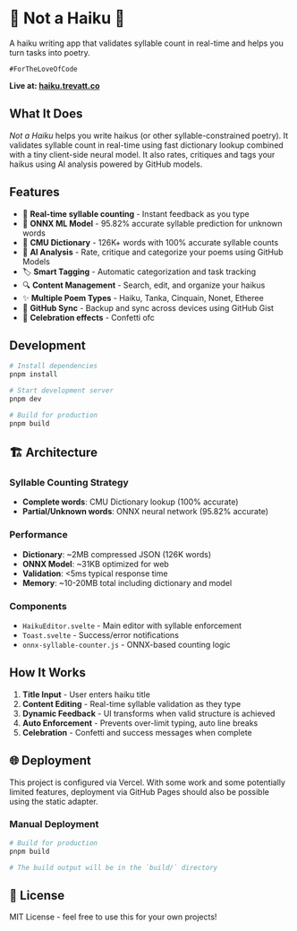 # 🚫 Not a Haiku 🍃

A haiku writing app that validates syllable count in real-time and helps you turn tasks into poetry.

`#ForTheLoveOfCode`

**Live at: [haiku.trevatt.co](https://haiku.trevatt.co)**

## What It Does

*Not a Haiku* helps you write haikus (or other syllable-constrained poetry). It validates syllable count in real-time using fast dictionary lookup combined with a tiny client-side neural model. It also rates, critiques and tags your haikus using AI analysis powered by GitHub models.

## Features

- 🎯 **Real-time syllable counting** - Instant feedback as you type
- 🤖 **ONNX ML Model** - 95.82% accurate syllable prediction for unknown words
- 📖 **CMU Dictionary** - 126K+ words with 100% accurate syllable counts  
- 🧠 **AI Analysis** - Rate, critique and categorize your poems using GitHub Models
- 🏷️ **Smart Tagging** - Automatic categorization and task tracking
- 🔍 **Content Management** - Search, edit, and organize your haikus
- ✨ **Multiple Poem Types** - Haiku, Tanka, Cinquain, Nonet, Etheree
- 🔄 **GitHub Sync** - Backup and sync across devices using GitHub Gist
- 🎉 **Celebration effects** - Confetti ofc

## Development

```bash
# Install dependencies
pnpm install

# Start development server
pnpm dev

# Build for production
pnpm build
```

## 🏗️ Architecture

### Syllable Counting Strategy
- **Complete words**: CMU Dictionary lookup (100% accurate)
- **Partial/Unknown words**: ONNX neural network (95.82% accurate)

### Performance
- **Dictionary**: ~2MB compressed JSON (126K words)
- **ONNX Model**: ~31KB optimized for web
- **Validation**: <5ms typical response time
- **Memory**: ~10-20MB total including dictionary and model

### Components
- `HaikuEditor.svelte` - Main editor with syllable enforcement
- `Toast.svelte` - Success/error notifications  
- `onnx-syllable-counter.js` - ONNX-based counting logic

## How It Works

1. **Title Input** - User enters haiku title
2. **Content Editing** - Real-time syllable validation as they type
3. **Dynamic Feedback** - UI transforms when valid structure is achieved
4. **Auto Enforcement** - Prevents over-limit typing, auto line breaks
5. **Celebration** - Confetti and success messages when complete

## 🌐 Deployment

This project is configured via Vercel. With some work and some potentially limited features, deployment via GitHub Pages should also be possible using the static adapter.

### Manual Deployment
```bash
# Build for production
pnpm build

# The build output will be in the `build/` directory
```


## 📝 License

MIT License - feel free to use this for your own projects!
